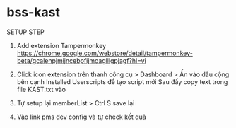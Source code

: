 # bss-kast

SETUP STEP

1. Add extension Tampermonkey
https://chrome.google.com/webstore/detail/tampermonkey-beta/gcalenpjmijncebpfijmoaglllgpjagf?hl=vi

2. Click icon extension trên thanh công cụ > Dashboard > Ấn vào dấu cộng bên cạnh Installed Userscripts để tạo script mới
Sau đấy copy text trong file KAST.txt vào

3. Tự setup lại memberList > Ctrl S save lại

4. Vào link pms dev config và tự check kết quả
